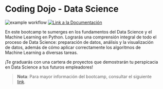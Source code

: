 # Coding Dojo - Data Science

![example workflow](https://github.com/fralfaro/CD-DataScience-2022/actions/workflows/documentation.yml/badge.svg)
<a href="https://fralfaro.github.io/CD-DataScience-2022/"><img alt="Link a la Documentación" src="https://img.shields.io/badge/docs-link-brightgreen"></a>

En este bootcamp te sumerges en los fundamentos del Data Science y el Machine Learning en Python. Lograrás una comprensión integral de todo el proceso de Data Science: preparación de datos, análisis y la visualización de datos, además de cómo aplicar correctamente los algoritmos de Machine Learning a diversas tareas.

¡Te graduarás con una cartera de proyectos que demostrarán tu perspicacia en Data Science a tus futuros empleadores!

> **Nota**: Para mayor información del bootcamp, consultar el siguiente [link](https://www.codingdojo.la/data-science/).










